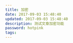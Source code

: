 ```yaml
---
title: 加密
date: 2017-09-03 15:48:40
updated: 2017-09-03 15:48:40
description: 测试文章加密功能
password: hotpink
tags:
---
```

